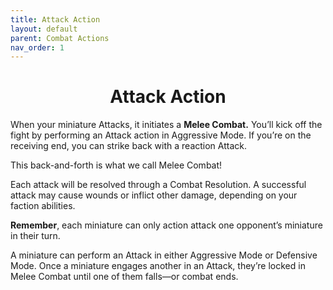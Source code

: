 ```yaml
---
title: Attack Action
layout: default
parent: Combat Actions
nav_order: 1
---
```

<h1 style="text-align: center;">Attack Action</h1>

When your miniature Attacks, it initiates a **Melee Combat.** You’ll kick off the fight by performing an Attack action in Aggressive Mode. If you’re on the receiving end, you can strike
back with a reaction Attack.

This back-and-forth is what we call Melee Combat!

Each attack will be resolved through a Combat Resolution. A successful attack may cause wounds or inflict other damage, depending on your faction abilities.

**Remember**, each miniature can only action attack one opponent’s miniature in their turn.

A miniature can perform an Attack in either Aggressive Mode or Defensive Mode. Once a miniature engages another in an Attack, they’re locked in Melee Combat until one of them falls—or combat ends.


